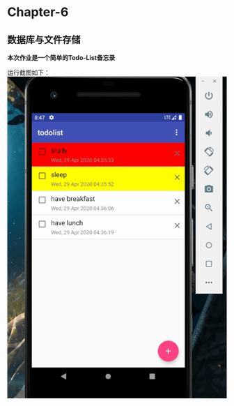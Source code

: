 # Chapter-6
## 数据库与文件存储

**本次作业是一个简单的Todo-List备忘录**<br>

运行截图如下：<br>
![pic1](./ScreenShot/ScreenShot1.gif)
